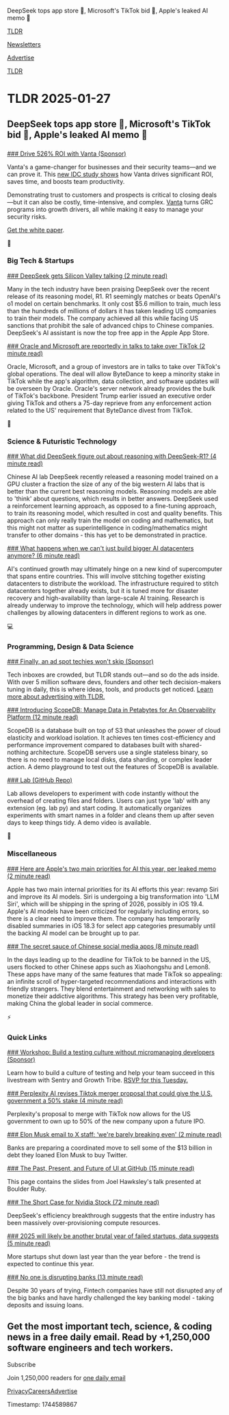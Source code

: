 DeepSeek tops app store 🐋, Microsoft's TikTok bid 📱, Apple's leaked AI memo 📝

[TLDR](/)

[Newsletters](/newsletters)

[Advertise](https://advertise.tldr.tech/)

[TLDR](/)

# TLDR 2025-01-27

## DeepSeek tops app store 🐋, Microsoft's TikTok bid 📱, Apple's leaked AI memo 📝

### 

[### Drive 526% ROI with Vanta (Sponsor)](https://www.vanta.com/lp/idc-business-value-roi-white-paper?utm_campaign=idc-business-value&amp;utm_source=tldr&amp;utm_medium=newsletter)

Vanta's a game-changer for businesses and their security teams—and we can prove it. This [new IDC study shows](https://www.vanta.com/lp/idc-business-value-roi-white-paper?utm_campaign=idc-business-value&utm_source=tldr&utm_medium=newsletter) how Vanta drives significant ROI, saves time, and boosts team productivity.

Demonstrating trust to customers and prospects is critical to closing deals—but it can also be costly, time-intensive, and complex. [Vanta](https://www.vanta.com/lp/idc-business-value-roi-white-paper?utm_campaign=idc-business-value&utm_source=tldr&utm_medium=newsletter) turns GRC programs into growth drivers, all while making it easy to manage your security risks.

[Get the white paper](https://www.vanta.com/lp/idc-business-value-roi-white-paper?utm_campaign=idc-business-value&utm_source=tldr&utm_medium=newsletter).

📱

### Big Tech & Startups

[### DeepSeek gets Silicon Valley talking (2 minute read)](https://techcrunch.com/2025/01/26/deepseek-gets-silicon-valley-talking/?utm_source=tldrnewsletter)

Many in the tech industry have been praising DeepSeek over the recent release of its reasoning model, R1. R1 seemingly matches or beats OpenAI's o1 model on certain benchmarks. It only cost $5.6 million to train, much less than the hundreds of millions of dollars it has taken leading US companies to train their models. The company achieved all this while facing US sanctions that prohibit the sale of advanced chips to Chinese companies. DeepSeek's AI assistant is now the top free app in the Apple App Store.

[### Oracle and Microsoft are reportedly in talks to take over TikTok (2 minute read)](https://www.theverge.com/2025/1/25/24351973/oracle-microsoft-tiktok-takeover-deal?utm_source=tldrnewsletter)

Oracle, Microsoft, and a group of investors are in talks to take over TikTok's global operations. The deal will allow ByteDance to keep a minority stake in TikTok while the app's algorithm, data collection, and software updates will be overseen by Oracle. Oracle's server network already provides the bulk of TikTok's backbone. President Trump earlier issued an executive order giving TikTok and others a 75-day reprieve from any enforcement action related to the US' requirement that ByteDance divest from TikTok.

🚀

### Science & Futuristic Technology

[### What did DeepSeek figure out about reasoning with DeepSeek-R1? (4 minute read)](https://www.seangoedecke.com/deepseek-r1/?utm_source=tldrnewsletter)

Chinese AI lab DeepSeek recently released a reasoning model trained on a GPU cluster a fraction the size of any of the big western AI labs that is better than the current best reasoning models. Reasoning models are able to 'think' about questions, which results in better answers. DeepSeek used a reinforcement learning approach, as opposed to a fine-tuning approach, to train its reasoning model, which resulted in cost and quality benefits. This approach can only really train the model on coding and mathematics, but this might not matter as superintelligence in coding/mathematics might transfer to other domains - this has yet to be demonstrated in practice.

[### What happens when we can't just build bigger AI datacenters anymore? (6 minute read)](https://www.theregister.com/2025/01/24/build_bigger_ai_datacenters/?utm_source=tldrnewsletter)

AI's continued growth may ultimately hinge on a new kind of supercomputer that spans entire countries. This will involve stitching together existing datacenters to distribute the workload. The infrastructure required to stitch datacenters together already exists, but it is tuned more for disaster recovery and high-availability than large-scale AI training. Research is already underway to improve the technology, which will help address power challenges by allowing datacenters in different regions to work as one.

💻

### Programming, Design & Data Science

[### Finally, an ad spot techies won't skip (Sponsor)](https://advertise.tldr.tech/?utm_source=tldr&amp;utm_medium=newsletter&amp;utm_campaign=secondary01272025)

Tech inboxes are crowded, but TLDR stands out—and so do the ads inside. With over 5 million software devs, founders and other tech decision-makers tuning in daily, this is where ideas, tools, and products get noticed. [Learn more about advertising with TLDR.](https://advertise.tldr.tech/?utm_source=tldr&utm_medium=newsletter&utm_campaign=secondary01272025)

[### Introducing ScopeDB: Manage Data in Petabytes for An Observability Platform (12 minute read)](https://www.scopedb.io/blog/manage-observability-data-in-petabytes?utm_source=tldrnewsletter)

ScopeDB is a database built on top of S3 that unleashes the power of cloud elasticity and workload isolation. It achieves ten times cost-efficiency and performance improvement compared to databases built with shared-nothing architecture. ScopeDB servers use a single stateless binary, so there is no need to manage local disks, data sharding, or complex leader action. A demo playground to test out the features of ScopeDB is available.

[### Lab (GitHub Repo)](https://github.com/lugenx/lab?utm_source=tldrnewsletter)

Lab allows developers to experiment with code instantly without the overhead of creating files and folders. Users can just type 'lab' with any extension (eg. lab py) and start coding. It automatically organizes experiments with smart names in a folder and cleans them up after seven days to keep things tidy. A demo video is available.

🎁

### Miscellaneous

[### Here are Apple's two main priorities for AI this year, per leaked memo (2 minute read)](https://9to5mac.com/2025/01/24/apples-two-main-priorities-for-ai-this-year-per-leaked-memo/?utm_source=tldrnewsletter)

Apple has two main internal priorities for its AI efforts this year: revamp Siri and improve its AI models. Siri is undergoing a big transformation into 'LLM Siri', which will be shipping in the spring of 2026, possibly in iOS 19.4. Apple's AI models have been criticized for regularly including errors, so there is a clear need to improve them. The company has temporarily disabled summaries in iOS 18.3 for select app categories presumably until the backing AI model can be brought up to par.

[### The secret sauce of Chinese social media apps (8 minute read)](https://restofworld.org/2025/tiktok-algorithm-shopping-china/?utm_source=rss&amp;utm_medium=rss&amp;utm_campaign=feeds)

In the days leading up to the deadline for TikTok to be banned in the US, users flocked to other Chinese apps such as Xiaohongshu and Lemon8. These apps have many of the same features that made TikTok so appealing: an infinite scroll of hyper-targeted recommendations and interactions with friendly strangers. They blend entertainment and networking with sales to monetize their addictive algorithms. This strategy has been very profitable, making China the global leader in social commerce.

⚡

### Quick Links

[### Workshop: Build a testing culture without micromanaging developers (Sponsor)](https://sentry.io/resources/build-testing-culture-workshop/?utm_source=tldr&amp;utm_medium=paid-community&amp;utm_campaign=codecov-fy25q4-testculture&amp;utm_content=newsletter-testculture-rsvp)

Learn how to build a culture of testing and help your team succeed in this livestream with Sentry and Growth Tribe. [RSVP for this Tuesday.](https://sentry.io/resources/build-testing-culture-workshop/?utm_source=tldr&utm_medium=paid-community&utm_campaign=codecov-fy25q4-testculture&utm_content=newsletter-testculture-rsvp)

[### Perplexity AI revises Tiktok merger proposal that could give the U.S. government a 50% stake (4 minute read)](https://www.cnbc.com/2025/01/26/perplexity-tiktok-revised-merger-proposal.html?utm_source=tldrnewsletter)

Perplexity's proposal to merge with TikTok now allows for the US government to own up to 50% of the new company upon a future IPO.

[### Elon Musk email to X staff: ‘we're barely breaking even' (2 minute read)](https://www.theverge.com/2025/1/24/24351317/elon-musk-x-twitter-bank-debt-stagnant-growth?utm_source=tldrnewsletter)

Banks are preparing a coordinated move to sell some of the $13 billion in debt they loaned Elon Musk to buy Twitter.

[### The Past, Present, and Future of UI at GitHub (15 minute read)](https://hawksley.org/2025/01/08/past-present-future-of-UI-at-github.html?utm_source=tldrnewsletter)

This page contains the slides from Joel Hawksley's talk presented at Boulder Ruby.

[### The Short Case for Nvidia Stock (72 minute read)](https://youtubetranscriptoptimizer.com/blog/05_the_short_case_for_nvda?utm_source=tldrnewsletter)

DeepSeek's efficiency breakthrough suggests that the entire industry has been massively over-provisioning compute resources.

[### 2025 will likely be another brutal year of failed startups, data suggests (5 minute read)](https://techcrunch.com/2025/01/26/2025-will-likely-be-another-brutal-year-of-failed-startups-data-suggests/?utm_source=tldrnewsletter)

More startups shut down last year than the year before - the trend is expected to continue this year.

[### No one is disrupting banks (13 minute read)](https://www.popularfintech.com/p/no-one-is-disrupting-banks?utm_source=tldrnewsletter)

Despite 30 years of trying, Fintech companies have still not disrupted any of the big banks and have hardly challenged the key banking model - taking deposits and issuing loans.

## Get the most important tech, science, & coding news in a free daily email. Read by +1,250,000 software engineers and tech workers.

Subscribe

Join 1,250,000 readers for [one daily email](/api/latest/tech)

[Privacy](/privacy)[Careers](https://jobs.ashbyhq.com/tldr.tech)[Advertise](/tech/advertise)

Timestamp: 1744589867